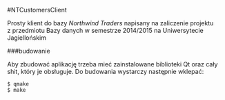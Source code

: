 #NTCustomersClient

Prosty klient do bazy _Northwind Traders_ napisany na zaliczenie projektu  
z przedmiotu Bazy danych w semestrze 2014/2015 na Uniwersytecie Jagiellońskim  

###budowanie

Aby zbudować aplikację trzeba mieć zainstalowane biblioteki Qt oraz cały shit,
który je obsługuje. Do budowania wystarczy następnie wklepać: 

```
$ qmake
$ make
``` 
